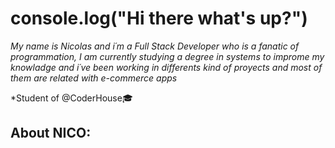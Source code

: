  <h1>console.log("Hi there what's up?")</h1>
    <p><i>My name is Nicolas and i´m a Full Stack Developer who is a fanatic of programmation, I am currently studying a degree in systems to improme my knowladge and i´ve been working in differents kind of proyects and most of them are related with e-commerce apps</i></p>
        <p>*Student of @CoderHouse🎓</p>
<h2>About <strong>NICO:</strong></h2>


